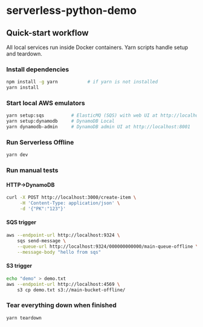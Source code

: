 # serverless-python-demo

## Quick-start workflow

All local services run inside Docker containers. Yarn scripts handle setup and teardown.

### Install dependencies

```bash
npm install -g yarn           # if yarn is not installed
yarn install
```

### Start local AWS emulators

```bash
yarn setup:sqs          # ElasticMQ (SQS) with web UI at http://localhost:9325
yarn setup:dynamodb     # DynamoDB Local
yarn dynamodb-admin     # DynamoDB admin UI at http://localhost:8001
```

### Run Serverless Offline

```bash
yarn dev
```

### Run manual tests

#### HTTP→DynamoDB

```bash
curl -X POST http://localhost:3000/create-item \
     -H 'Content-Type: application/json' \
     -d '{"PK":"123"}'
```

#### SQS trigger

```bash
aws --endpoint-url http://localhost:9324 \
    sqs send-message \
    --queue-url http://localhost:9324/000000000000/main-queue-offline \
    --message-body "hello from sqs"
```

#### S3 trigger

```bash
echo "demo" > demo.txt
aws --endpoint-url http://localhost:4569 \
    s3 cp demo.txt s3://main-bucket-offline/
```

### Tear everything down when finished

```bash
yarn teardown
```
